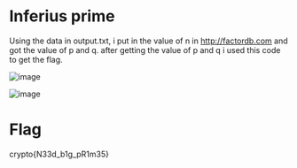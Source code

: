 # Inferius prime

Using the data in output.txt, i put in the value of n in http://factordb.com and got the value of p and q.
after getting the value of p and q i used this code to get the flag.

![image](https://github.com/Snapskillz123/Cryptohack/assets/149099858/97bf3230-bae6-4ddd-9f0f-bba99a6bcc32)

![image](https://github.com/Snapskillz123/Cryptohack/assets/149099858/4d48b649-e74e-4d5b-ad37-4036ed82fc80)

  # Flag

  crypto{N33d_b1g_pR1m35}

